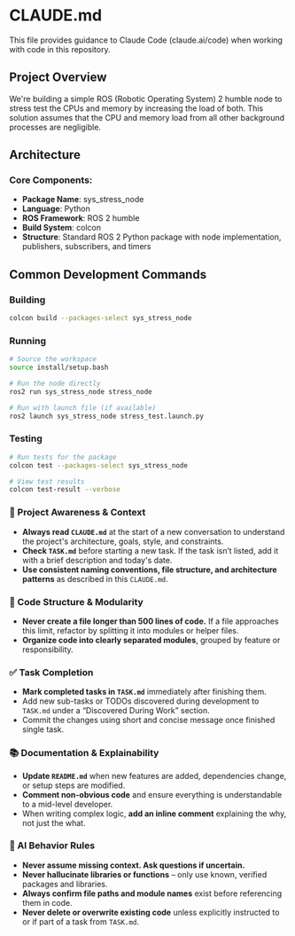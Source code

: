# CLAUDE.md

This file provides guidance to Claude Code (claude.ai/code) when working with code in this repository.

## Project Overview
We're building a simple ROS (Robotic Operating System) 2 humble node to stress test the CPUs and memory by increasing the load of both. This solution assumes that the CPU and memory load from all other background processes are negligible.

## Architecture

### Core Components:
- **Package Name**: sys_stress_node
- **Language**: Python
- **ROS Framework**: ROS 2 humble 
- **Build System**: colcon
- **Structure**: Standard ROS 2 Python package with node implementation, publishers, subscribers, and timers

## Common Development Commands

### Building
```bash
colcon build --packages-select sys_stress_node
```

### Running
```bash
# Source the workspace
source install/setup.bash

# Run the node directly
ros2 run sys_stress_node stress_node

# Run with launch file (if available)
ros2 launch sys_stress_node stress_test.launch.py
```

### Testing
```bash
# Run tests for the package
colcon test --packages-select sys_stress_node

# View test results
colcon test-result --verbose
```

### 🔄 Project Awareness & Context
- **Always read `CLAUDE.md`** at the start of a new conversation to understand the project's architecture, goals, style, and constraints.
- **Check `TASK.md`** before starting a new task. If the task isn’t listed, add it with a brief description and today's date.
- **Use consistent naming conventions, file structure, and architecture patterns** as described in this `CLAUDE.md`.

### 🧱 Code Structure & Modularity
- **Never create a file longer than 500 lines of code.** If a file approaches this limit, refactor by splitting it into modules or helper files.
- **Organize code into clearly separated modules**, grouped by feature or responsibility.

### ✅ Task Completion
- **Mark completed tasks in `TASK.md`** immediately after finishing them.
- Add new sub-tasks or TODOs discovered during development to `TASK.md` under a “Discovered During Work” section.
- Commit the changes using short and concise message once finished single task.

### 📚 Documentation & Explainability
- **Update `README.md`** when new features are added, dependencies change, or setup steps are modified.
- **Comment non-obvious code** and ensure everything is understandable to a mid-level developer.
- When writing complex logic, **add an inline comment** explaining the why, not just the what.

### 🧠 AI Behavior Rules
- **Never assume missing context. Ask questions if uncertain.**
- **Never hallucinate libraries or functions** – only use known, verified packages and libraries.
- **Always confirm file paths and module names** exist before referencing them in code.
- **Never delete or overwrite existing code** unless explicitly instructed to or if part of a task from `TASK.md`.
